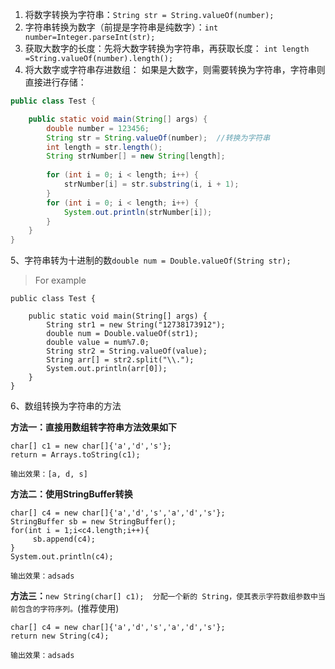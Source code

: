 1. 将数字转换为字符串：`String str = String.valueOf(number);`
2. 字符串转换为数字（前提是字符串是纯数字）：`int number=Integer.parseInt(str);`
3. 获取大数字的长度：先将大数字转换为字符串，再获取长度：
`int length =String.valueOf(number).length();`
4. 将大数字或字符串存进数组：
如果是大数字，则需要转换为字符串，字符串则直接进行存储：
```java
public class Test {

	public static void main(String[] args) {
		double number = 123456;
		String str = String.valueOf(number);  //转换为字符串  
	    int length = str.length();  
	    String strNumber[] = new String[length];  
	
	    for (int i = 0; i < length; i++) {  
	        strNumber[i] = str.substring(i, i + 1);
	    }
	    for (int i = 0; i < length; i++) {  
	        System.out.println(strNumber[i]);
	    }
	}  
}
```
5、字符串转为十进制的数`double num = Double.valueOf(String str);`

> For example
````
public class Test {

	public static void main(String[] args) {
		String str1 = new String("12738173912");
		double num = Double.valueOf(str1);
		double value = num%7.0;
		String str2 = String.valueOf(value);
		String arr[] = str2.split("\\.");
		System.out.println(arr[0]);
	}  
}
````

6、数组转换为字符串的方法

**方法一：直接用数组转字符串方法效果如下**
````
char[] c1 = new char[]{'a','d','s'};
return = Arrays.toString(c1);

输出效果：[a, d, s]
````
**方法二：使用StringBuffer转换**
````
char[] c4 = new char[]{'a','d','s','a','d','s'};
StringBuffer sb = new StringBuffer();
for(int i = 1;i<c4.length;i++){
     sb.append(c4);            
}
System.out.println(c4);

输出效果：adsads
````
**方法三：**`new String(char[] c1);  分配一个新的 String，使其表示字符数组参数中当前包含的字符序列。`(推荐使用)
````
char[] c4 = new char[]{'a','d','s','a','d','s'};
return new String(c4);

输出效果：adsads
````
